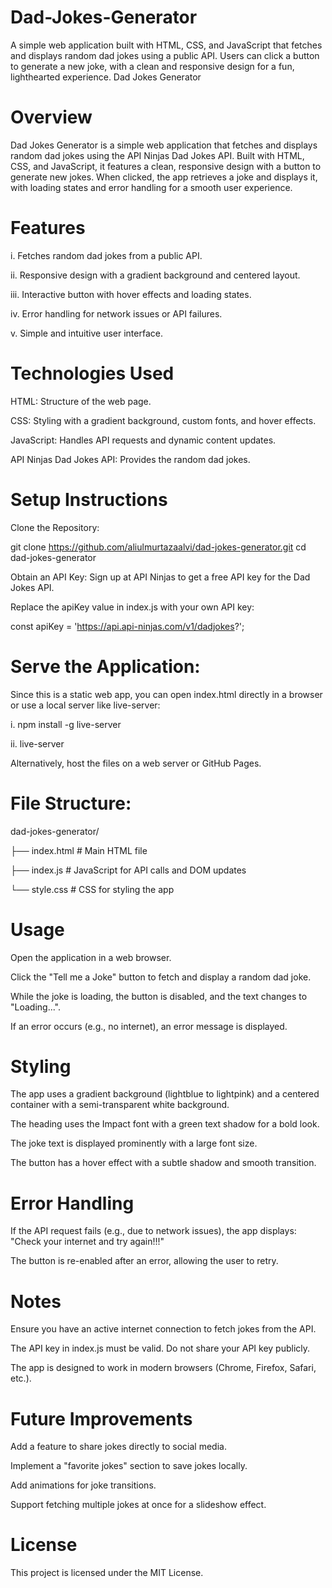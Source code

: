 # Dad-Jokes-Generator
A simple web application built with HTML, CSS, and JavaScript that fetches and displays random dad jokes using a public API. Users can click a button to generate a new joke, with a clean and responsive design for a fun, lighthearted experience.
Dad Jokes Generator

# Overview

Dad Jokes Generator is a simple web application that fetches and displays random dad jokes using the API Ninjas Dad Jokes API. Built with HTML, CSS, and JavaScript, it features a clean, responsive design with a button to generate new jokes. When clicked, the app retrieves a joke and displays it, with loading states and error handling for a smooth user experience.

# Features

i. Fetches random dad jokes from a public API.

ii. Responsive design with a gradient background and centered layout.

iii. Interactive button with hover effects and loading states.

iv. Error handling for network issues or API failures.

v. Simple and intuitive user interface.

# Technologies Used

HTML: Structure of the web page.

CSS: Styling with a gradient background, custom fonts, and hover effects.

JavaScript: Handles API requests and dynamic content updates.

API Ninjas Dad Jokes API: Provides the random dad jokes.

# Setup Instructions
  
Clone the Repository:

git clone https://github.com/aliulmurtazaalvi/dad-jokes-generator.git
cd dad-jokes-generator

Obtain an API Key: Sign up at API Ninjas to get a free API key for the Dad Jokes API.

Replace the apiKey value in index.js with your own API key:

const apiKey = 'https://api.api-ninjas.com/v1/dadjokes?';

# Serve the Application:

Since this is a static web app, you can open index.html directly in a browser or use a local server like live-server:

i. npm install -g live-server

ii. live-server

Alternatively, host the files on a web server or GitHub Pages.



# File Structure:

dad-jokes-generator/

├── index.html    # Main HTML file

├── index.js      # JavaScript for API calls and DOM updates

└── style.css     # CSS for styling the app

# Usage

Open the application in a web browser.

Click the "Tell me a Joke" button to fetch and display a random dad joke.

While the joke is loading, the button is disabled, and the text changes to "Loading...".

If an error occurs (e.g., no internet), an error message is displayed.

# Styling

The app uses a gradient background (lightblue to lightpink) and a centered container with a semi-transparent white background.

The heading uses the Impact font with a green text shadow for a bold look.

The joke text is displayed prominently with a large font size.

The button has a hover effect with a subtle shadow and smooth transition.

# Error Handling

If the API request fails (e.g., due to network issues), the app displays: "Check your internet and try again!!!"

The button is re-enabled after an error, allowing the user to retry.

# Notes

Ensure you have an active internet connection to fetch jokes from the API.

The API key in index.js must be valid. Do not share your API key publicly.

The app is designed to work in modern browsers (Chrome, Firefox, Safari, etc.).

# Future Improvements

Add a feature to share jokes directly to social media.

Implement a "favorite jokes" section to save jokes locally.

Add animations for joke transitions.

Support fetching multiple jokes at once for a slideshow effect.

# License

This project is licensed under the MIT License.
